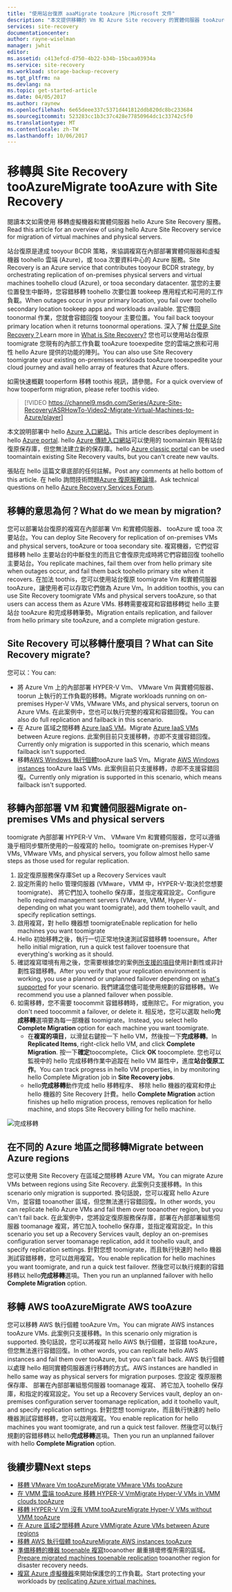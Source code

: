 ```yaml
---
title: "使用站台復原 aaaMigrate tooAzure |Microsoft 文件"
description: "本文提供移轉的 Vm 和 Azure Site recovery 的實體伺服器 tooAzure 的概觀"
services: site-recovery
documentationcenter: 
author: rayne-wiselman
manager: jwhit
editor: 
ms.assetid: c413efcd-d750-4b22-b34b-15bcaa03934a
ms.service: site-recovery
ms.workload: storage-backup-recovery
ms.tgt_pltfrm: na
ms.devlang: na
ms.topic: get-started-article
ms.date: 04/05/2017
ms.author: raynew
ms.openlocfilehash: 6e65deee337c5371d441812ddb820dc8bc233684
ms.sourcegitcommit: 523283cc1b3c37c428e77850964dc1c33742c5f0
ms.translationtype: MT
ms.contentlocale: zh-TW
ms.lasthandoff: 10/06/2017
---
```

# <a name="migrate-tooazure-with-site-recovery"></a><span data-ttu-id="c638c-103">移轉與 Site Recovery tooAzure</span><span class="sxs-lookup"><span data-stu-id="c638c-103">Migrate tooAzure with Site Recovery</span></span>

<span data-ttu-id="c638c-104">閱讀本文如需使用 移轉虛擬機器和實體伺服器 hello Azure Site Recovery 服務。</span><span class="sxs-lookup"><span data-stu-id="c638c-104">Read this article for an overview of using hello Azure Site Recovery service for migration of virtual machines and physical servers.</span></span>

<span data-ttu-id="c638c-105">站台復原是達成 tooyour BCDR 策略，來協調複寫在內部部署實體伺服器和虛擬機器 toohello 雲端 (Azure)，或 tooa 次要資料中心的 Azure 服務。</span><span class="sxs-lookup"><span data-stu-id="c638c-105">Site Recovery is an Azure service that contributes tooyour BCDR strategy, by orchestrating replication of on-premises physical servers and virtual machines toohello cloud (Azure), or tooa secondary datacenter.</span></span> <span data-ttu-id="c638c-106">當您的主要位置發生中斷時，您容錯移轉 toohello 次要位置 tookeep 應用程式和可用的工作負載。</span><span class="sxs-lookup"><span data-stu-id="c638c-106">When outages occur in your primary location, you fail over toohello secondary location tookeep apps and workloads available.</span></span> <span data-ttu-id="c638c-107">當它傳回 toonormal 作業，您就會容錯回復 tooyour 主要位置。</span><span class="sxs-lookup"><span data-stu-id="c638c-107">You fail back tooyour primary location when it returns toonormal operations.</span></span> <span data-ttu-id="c638c-108">深入了解 [什麼是 Site Recovery？](site-recovery-overview.md)</span><span class="sxs-lookup"><span data-stu-id="c638c-108">Learn more in [What is Site Recovery?](site-recovery-overview.md)</span></span> <span data-ttu-id="c638c-109">您也可以使用站台復原 toomigrate 您現有的內部工作負載 tooAzure tooexpedite 您的雲端之旅和可用性 hello Azure 提供的功能的陣列。</span><span class="sxs-lookup"><span data-stu-id="c638c-109">You can also use Site Recovery toomigrate your existing on-premises workloads tooAzure tooexpedite your cloud journey and avail hello array of features that Azure offers.</span></span>

<span data-ttu-id="c638c-110">如需快速概觀 tooperform 移轉 toothis 視訊，請參閱。</span><span class="sxs-lookup"><span data-stu-id="c638c-110">For a quick overview of how tooperform migration, please refer toothis video.</span></span>
>[!VIDEO https://channel9.msdn.com/Series/Azure-Site-Recovery/ASRHowTo-Video2-Migrate-Virtual-Machines-to-Azure/player]

<span data-ttu-id="c638c-111">本文說明部署中 hello [Azure 入口網站](https://portal.azure.com)。</span><span class="sxs-lookup"><span data-stu-id="c638c-111">This article describes deployment in hello [Azure portal](https://portal.azure.com).</span></span> <span data-ttu-id="c638c-112">hello [Azure 傳統入口網站](https://manage.windowsazure.com/)可以使用的 toomaintain 現有站台復原保存庫，但您無法建立新的保存庫。</span><span class="sxs-lookup"><span data-stu-id="c638c-112">hello [Azure classic portal](https://manage.windowsazure.com/) can be used toomaintain existing Site Recovery vaults, but you can't create new vaults.</span></span>

<span data-ttu-id="c638c-113">張貼在 hello 這篇文章底部的任何註解。</span><span class="sxs-lookup"><span data-stu-id="c638c-113">Post any comments at hello bottom of this article.</span></span> <span data-ttu-id="c638c-114">在 hello 詢問技術問題[Azure 復原服務論壇](https://social.msdn.microsoft.com/forums/azure/home?forum=hypervrecovmgr)。</span><span class="sxs-lookup"><span data-stu-id="c638c-114">Ask technical questions on hello [Azure Recovery Services Forum](https://social.msdn.microsoft.com/forums/azure/home?forum=hypervrecovmgr).</span></span>


## <a name="what-do-we-mean-by-migration"></a><span data-ttu-id="c638c-115">移轉的意思為何？</span><span class="sxs-lookup"><span data-stu-id="c638c-115">What do we mean by migration?</span></span>

<span data-ttu-id="c638c-116">您可以部署站台復原的複寫在內部部署 Vm 和實體伺服器、 tooAzure 或 tooa 次要站台。</span><span class="sxs-lookup"><span data-stu-id="c638c-116">You can deploy Site Recovery for replication of on-premises VMs and physical servers, tooAzure or tooa secondary site.</span></span> <span data-ttu-id="c638c-117">複寫機器，它們從容錯移轉 hello 主要站台的中斷發生的而且它會復原完成時將它們容錯回復 toohello 主要站台。</span><span class="sxs-lookup"><span data-stu-id="c638c-117">You replicate machines, fail them over from hello primary site when outages occur, and fail them back toohello primary site when it recovers.</span></span> <span data-ttu-id="c638c-118">在加法 toothis，您可以使用站台復原 toomigrate Vm 和實體伺服器 tooAzure，讓使用者可以存取它們做為 Azure Vm。</span><span class="sxs-lookup"><span data-stu-id="c638c-118">In addition toothis, you can use Site Recovery toomigrate VMs and physical servers tooAzure, so that users can access them as Azure VMs.</span></span> <span data-ttu-id="c638c-119">移轉需要複寫和容錯移轉從 hello 主要站台 tooAzure 和完成移轉筆勢。</span><span class="sxs-lookup"><span data-stu-id="c638c-119">Migration entails replication, and failover from hello primary site tooAzure, and a complete migration gesture.</span></span>

## <a name="what-can-site-recovery-migrate"></a><span data-ttu-id="c638c-120">Site Recovery 可以移轉什麼項目？</span><span class="sxs-lookup"><span data-stu-id="c638c-120">What can Site Recovery migrate?</span></span>

<span data-ttu-id="c638c-121">您可以：</span><span class="sxs-lookup"><span data-stu-id="c638c-121">You can:</span></span>

- <span data-ttu-id="c638c-122">將 Azure Vm 上的內部部署 HYPER-V Vm、 VMware Vm 與實體伺服器、 toorun 上執行的工作負載的移轉。</span><span class="sxs-lookup"><span data-stu-id="c638c-122">Migrate workloads running on on-premises Hyper-V VMs, VMware VMs, and physical servers, toorun on Azure VMs.</span></span> <span data-ttu-id="c638c-123">在此案例中，您也可以執行完整的複寫和容錯回復。</span><span class="sxs-lookup"><span data-stu-id="c638c-123">You can also do full replication and failback in this scenario.</span></span>
- <span data-ttu-id="c638c-124">在 Azure 區域之間移轉 [Azure IaaS VM](site-recovery-migrate-azure-to-azure.md)。</span><span class="sxs-lookup"><span data-stu-id="c638c-124">Migrate [Azure IaaS VMs](site-recovery-migrate-azure-to-azure.md) between Azure regions.</span></span> <span data-ttu-id="c638c-125">此案例目前只支援移轉，亦即不支援容錯回復。</span><span class="sxs-lookup"><span data-stu-id="c638c-125">Currently only migration is supported in this scenario, which means failback isn't supported.</span></span>
- <span data-ttu-id="c638c-126">移轉[AWS Windows 執行個體](site-recovery-migrate-aws-to-azure.md)tooAzure IaaS Vm。</span><span class="sxs-lookup"><span data-stu-id="c638c-126">Migrate [AWS Windows instances](site-recovery-migrate-aws-to-azure.md) tooAzure IaaS VMs.</span></span> <span data-ttu-id="c638c-127">此案例目前只支援移轉，亦即不支援容錯回復。</span><span class="sxs-lookup"><span data-stu-id="c638c-127">Currently only migration is supported in this scenario, which means failback isn't supported.</span></span>

## <a name="migrate-on-premises-vms-and-physical-servers"></a><span data-ttu-id="c638c-128">移轉內部部署 VM 和實體伺服器</span><span class="sxs-lookup"><span data-stu-id="c638c-128">Migrate on-premises VMs and physical servers</span></span>

<span data-ttu-id="c638c-129">toomigrate 內部部署 HYPER-V Vm、 VMware Vm 和實體伺服器，您可以遵循幾乎相同步驟所使用的一般複寫的 hello。</span><span class="sxs-lookup"><span data-stu-id="c638c-129">toomigrate on-premises Hyper-V VMs, VMware VMs, and physical servers, you follow almost hello same steps as those used for regular replication.</span></span>

1. <span data-ttu-id="c638c-130">設定復原服務保存庫</span><span class="sxs-lookup"><span data-stu-id="c638c-130">Set up a Recovery Services vault</span></span>
2. <span data-ttu-id="c638c-131">設定所需的 hello 管理伺服器 (VMware，VMM 中，HYPER-V-取決於您想要 toomigrate)、 將它們加入 toohello 保存庫，並指定複寫設定。</span><span class="sxs-lookup"><span data-stu-id="c638c-131">Configure hello required management servers (VMware, VMM, Hyper-V - depending on what you want toomigrate), add them toohello vault, and specify replication settings.</span></span>
3. <span data-ttu-id="c638c-132">啟用複寫，對 hello 機器想 toomigrate</span><span class="sxs-lookup"><span data-stu-id="c638c-132">Enable replication for hello machines you want toomigrate</span></span>
4. <span data-ttu-id="c638c-133">Hello 初始移轉之後，執行一切正常地快速測試容錯移轉 tooensure。</span><span class="sxs-lookup"><span data-stu-id="c638c-133">After hello initial migration, run a quick test failover tooensure that everything's working as it should.</span></span>
5. <span data-ttu-id="c638c-134">確認複寫環境有用之後，您需要根據您的案例[所支援的項目](site-recovery-failover.md)使用計劃性或非計劃性容錯移轉。</span><span class="sxs-lookup"><span data-stu-id="c638c-134">After you verify that your replication environment is working, you use a planned or unplanned failover depending on [what's supported](site-recovery-failover.md) for your scenario.</span></span> <span data-ttu-id="c638c-135">我們建議您儘可能使用規劃的容錯移轉。</span><span class="sxs-lookup"><span data-stu-id="c638c-135">We recommend you use a planned failover when possible.</span></span>
6. <span data-ttu-id="c638c-136">如需移轉，您不需要 toocommit 容錯移轉時，或刪除它。</span><span class="sxs-lookup"><span data-stu-id="c638c-136">For migration, you don't need toocommit a failover, or delete it.</span></span> <span data-ttu-id="c638c-137">相反地，您可以選取 hello**完成移轉**選項要為每一部機器 toomigrate。</span><span class="sxs-lookup"><span data-stu-id="c638c-137">Instead, you select hello **Complete Migration** option for each machine you want toomigrate.</span></span>
     - <span data-ttu-id="c638c-138">在**複寫的項目**，以滑鼠右鍵按一下 hello VM，然後按一下**完成移轉**。</span><span class="sxs-lookup"><span data-stu-id="c638c-138">In **Replicated Items**, right-click hello VM, and click **Complete Migration**.</span></span> <span data-ttu-id="c638c-139">按一下**確定**toocomplete。</span><span class="sxs-lookup"><span data-stu-id="c638c-139">Click **OK** toocomplete.</span></span> <span data-ttu-id="c638c-140">您也可以監視中的 hello 完成移轉作業中追蹤在 hello VM 屬性中，進度**站台復原工作**。</span><span class="sxs-lookup"><span data-stu-id="c638c-140">You can track progress in hello VM properties, in by monitoring hello Complete Migration job in **Site Recovery jobs**.</span></span>
     - <span data-ttu-id="c638c-141">hello**完成移轉**動作完成 hello 移轉程序、 移除 hello 機器的複寫和停止 hello 機器的 Site Recovery 計費。</span><span class="sxs-lookup"><span data-stu-id="c638c-141">hello **Complete Migration** action finishes up hello migration process, removes replication for hello machine, and stops Site Recovery billing for hello machine.</span></span>

![完成移轉](./media/site-recovery-hyper-v-site-to-azure/migrate.png)

## <a name="migrate-between-azure-regions"></a><span data-ttu-id="c638c-143">在不同的 Azure 地區之間移轉</span><span class="sxs-lookup"><span data-stu-id="c638c-143">Migrate between Azure regions</span></span>

<span data-ttu-id="c638c-144">您可以使用 Site Recovery 在區域之間移轉 Azure VM。</span><span class="sxs-lookup"><span data-stu-id="c638c-144">You can migrate Azure VMs between regions using Site Recovery.</span></span> <span data-ttu-id="c638c-145">此案例只支援移轉。</span><span class="sxs-lookup"><span data-stu-id="c638c-145">In this scenario only migration is supported.</span></span> <span data-ttu-id="c638c-146">換句話說，您可以複寫 hello Azure Vm，並容錯 tooanother 區域，但您無法進行容錯回復。</span><span class="sxs-lookup"><span data-stu-id="c638c-146">In other words, you can replicate hello Azure VMs and fail them over tooanother region, but you can't fail back.</span></span> <span data-ttu-id="c638c-147">在此案例中，您將設定復原服務保存庫，部署在內部部署組態伺服器 toomanage 複寫，將它加入 toohello 保存庫，並指定複寫設定。</span><span class="sxs-lookup"><span data-stu-id="c638c-147">In this scenario you set up a Recovery Services vault, deploy an on-premises configuration server toomanage replication, add it toohello vault, and specify replication settings.</span></span> <span data-ttu-id="c638c-148">針對您想 toomigrate，而且執行快速的 hello 機器測試容錯移轉，您可以啟用複寫。</span><span class="sxs-lookup"><span data-stu-id="c638c-148">You enable replication for hello machines you want toomigrate, and run a quick test failover.</span></span> <span data-ttu-id="c638c-149">然後您可以執行規劃的容錯移轉以 hello**完成移轉**選項。</span><span class="sxs-lookup"><span data-stu-id="c638c-149">Then you run an unplanned failover with hello **Complete Migration** option.</span></span>

## <a name="migrate-aws-tooazure"></a><span data-ttu-id="c638c-150">移轉 AWS tooAzure</span><span class="sxs-lookup"><span data-stu-id="c638c-150">Migrate AWS tooAzure</span></span>

<span data-ttu-id="c638c-151">您可以移轉 AWS 執行個體 tooAzure Vm。</span><span class="sxs-lookup"><span data-stu-id="c638c-151">You can migrate AWS instances tooAzure VMs.</span></span> <span data-ttu-id="c638c-152">此案例只支援移轉。</span><span class="sxs-lookup"><span data-stu-id="c638c-152">In this scenario only migration is supported.</span></span> <span data-ttu-id="c638c-153">換句話說，您可以將複寫 hello AWS 執行個體，並容錯 tooAzure，但您無法進行容錯回復。</span><span class="sxs-lookup"><span data-stu-id="c638c-153">In other words, you can replicate hello AWS instances and fail them over tooAzure, but you can't fail back.</span></span> <span data-ttu-id="c638c-154">AWS 執行個體以處理 hello 相同實體伺服器進行移轉的方式。</span><span class="sxs-lookup"><span data-stu-id="c638c-154">AWS instances are handled in hello same way as physical servers for migration purposes.</span></span> <span data-ttu-id="c638c-155">您設定 復原服務保存庫、 部署在內部部署組態伺服器 toomanage 複寫、 將它加入 toohello 保存庫，和指定的複寫設定。</span><span class="sxs-lookup"><span data-stu-id="c638c-155">You set up a Recovery Services vault, deploy an on-premises configuration server toomanage replication, add it toohello vault, and specify replication settings.</span></span> <span data-ttu-id="c638c-156">針對您想 toomigrate，而且執行快速的 hello 機器測試容錯移轉，您可以啟用複寫。</span><span class="sxs-lookup"><span data-stu-id="c638c-156">You enable replication for hello machines you want toomigrate, and run a quick test failover.</span></span> <span data-ttu-id="c638c-157">然後您可以執行規劃的容錯移轉以 hello**完成移轉**選項。</span><span class="sxs-lookup"><span data-stu-id="c638c-157">Then you run an unplanned failover with hello **Complete Migration** option.</span></span>




## <a name="next-steps"></a><span data-ttu-id="c638c-158">後續步驟</span><span class="sxs-lookup"><span data-stu-id="c638c-158">Next steps</span></span>

- [<span data-ttu-id="c638c-159">移轉 VMware Vm tooAzure</span><span class="sxs-lookup"><span data-stu-id="c638c-159">Migrate VMware VMs tooAzure</span></span>](site-recovery-vmware-to-azure.md)
- [<span data-ttu-id="c638c-160">在 VMM 雲端 tooAzure 移轉 HYPER-V Vm</span><span class="sxs-lookup"><span data-stu-id="c638c-160">Migrate Hyper-V VMs in VMM clouds tooAzure</span></span>](site-recovery-vmm-to-azure.md)
- [<span data-ttu-id="c638c-161">移轉 HYPER-V Vm 沒有 VMM tooAzure</span><span class="sxs-lookup"><span data-stu-id="c638c-161">Migrate Hyper-V VMs without VMM tooAzure</span></span>](site-recovery-hyper-v-site-to-azure.md)
- [<span data-ttu-id="c638c-162">在 Azure 區域之間移轉 Azure VM</span><span class="sxs-lookup"><span data-stu-id="c638c-162">Migrate Azure VMs between Azure regions</span></span>](site-recovery-migrate-azure-to-azure.md)
- [<span data-ttu-id="c638c-163">移轉 AWS 執行個體 tooAzure</span><span class="sxs-lookup"><span data-stu-id="c638c-163">Migrate AWS instances tooAzure</span></span>](site-recovery-migrate-aws-to-azure.md)
- <span data-ttu-id="c638c-164">[準備移轉的機器 tooenable 複寫](site-recovery-azure-to-azure-after-migration.md)tooanother 嚴重損壞修復所需的區域。</span><span class="sxs-lookup"><span data-stu-id="c638c-164">[Prepare migrated machines tooenable replication](site-recovery-azure-to-azure-after-migration.md) tooanother region for disaster recovery needs.</span></span>
- <span data-ttu-id="c638c-165">[複寫 Azure 虛擬機器](site-recovery-azure-to-azure.md)來開始保護您的工作負載。</span><span class="sxs-lookup"><span data-stu-id="c638c-165">Start protecting your workloads by [replicating Azure virtual machines.](site-recovery-azure-to-azure.md)</span></span>
